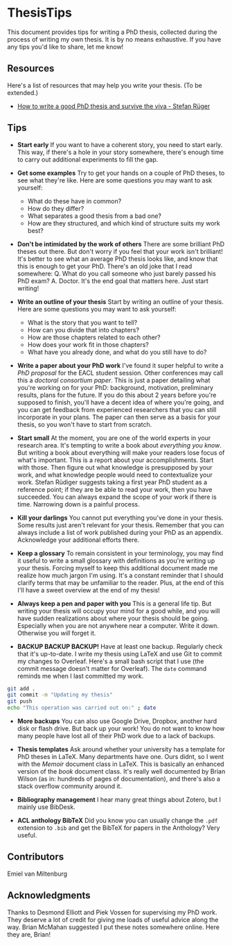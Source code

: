 # ThesisTips

This document provides tips for writing a PhD thesis, collected during the process of writing my own thesis.
It is by no means exhaustive. If you have any tips you'd like to share, let me know!

## Resources

Here's a list of resources that may help you write your thesis. (To be extended.)

* [How to write a good PhD thesis and survive the viva - Stefan Rüger](http://people.kmi.open.ac.uk/stefan/thesis-writing.pdf)

## Tips

* **Start early** If you want to have a coherent story, you need to start early. This way, if there's a hole in your story somewhere, there's enough time to carry out additional experiments to fill the gap.

* **Get some examples** Try to get your hands on a couple of PhD theses, to see what they're like. Here are some questions you may want to ask yourself:
  - What do these have in common?
  - How do they differ?
  - What separates a good thesis from a bad one?
  - How are they structured, and which kind of structure suits my work best?

* **Don't be intimidated by the work of others** There are some brilliant PhD theses out there. But don't worry if you feel that your work isn't brilliant! It's better to see what an average PhD thesis looks like, and know that this is enough to get your PhD. There's an old joke that I read somewhere: Q. What do you call someone who just barely passed his PhD exam? A. Doctor. It's the end goal that matters here. Just start writing!

* **Write an outline of your thesis** Start by writing an outline of your thesis. Here are some questions you may want to ask yourself:
  - What is the story that you want to tell? 
  - How can you divide that into chapters? 
  - How are those chapters related to each other?
  - How does your work fit in those chapters?
  - What have you already done, and what do you still have to do?

* **Write a paper about your PhD work** I've found it super helpful to write a *PhD proposal* for the EACL student session. Other conferences may call this a *doctoral consortium paper*. This is just a paper detailing what you're working on for your PhD: background, motivation, preliminary results, plans for the future. If you do this about 2 years before you're supposed to finish, you'll have a decent idea of where you're going, and you can get feedback from experienced researchers that you can still incorporate in your plans. The paper can then serve as a basis for your thesis, so you won't have to start from scratch.

* **Start small** At the moment, you are one of the world experts in your research area. It's tempting to write a book about *everything you know*. But writing a book about everything will make your readers lose focus of what's important. This is a report about your accomplishments. Start with those. Then figure out what knowledge is presupposed by your work, and what knowledge people would need to contextualize your work. Stefan Rüdiger suggests taking a first year PhD student as a reference point; if they are be able to read your work, then you have succeeded. You can always expand the scope of your work if there is time. Narrowing down is a painful process.

* **Kill your darlings** You cannot put everything you've done in your thesis. Some results just aren't relevant for your thesis. Remember that you can always include a list of work published during your PhD as an appendix. Acknowledge your additional efforts there.

* **Keep a glossary** To remain consistent in your terminology, you may find it useful to write a small glossary with definitions as you're writing up your thesis. Forcing myself to keep this additional document made me realize how much jargon I'm using. It's a constant reminder that I should clarify terms that may be unfamiliar to the reader. Plus, at the end of this I'll have a sweet overview at the end of my thesis!

* **Always keep a pen and paper with you** This is a general life tip. But writing your thesis will occupy your mind for a good while, and you will have sudden realizations about where your thesis should be going. Especially when you are not anywhere near a computer. Write it down. Otherwise you *will* forget it.

* **BACKUP BACKUP BACKUP!** Have at least one backup. Regularly check that it's up-to-date. I write my thesis using LaTeX and use Git to commit my changes to Overleaf. Here's a small bash script that I use (the commit message doesn't matter for Overleaf). The `date` command reminds me when I last committed my work.

```bash
git add .
git commit -m "Updating my thesis"
git push
echo "This operation was carried out on:" ; date
```

* **More backups** You can also use Google Drive, Dropbox, another hard disk or flash drive. But back up your work! You do not want to know how many people have lost all of their PhD work due to a lack of backups.

* **Thesis templates** Ask around whether your university has a template for PhD theses in LaTeX. Many departments have one. Ours didnt, so I went with the *Memoir* document class in LaTeX. This is basically an enhanced version of the *book* document class. It's really well documented by Brian Wilson (as in: hundreds of pages of documentation), and there's also a stack overflow community around it. 

* **Bibliography management** I hear many great things about Zotero, but I mainly use BibDesk.

* **ACL anthology BibTeX** Did you know you can usually change the `.pdf` extension to `.bib` and get the BibTeX for papers in the Anthology? Very useful.

## Contributors

Emiel van Miltenburg

## Acknowledgments

Thanks to Desmond Elliott and Piek Vossen for supervising my PhD work. 
They deserve a lot of credit for giving me loads of useful advice along the way. 
Brian McMahan suggested I put these notes somewhere online. Here they are, Brian!
